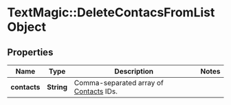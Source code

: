 # TextMagic::DeleteContacsFromListObject

## Properties
Name | Type | Description | Notes
------------ | ------------- | ------------- | -------------
**contacts** | **String** | Comma-separated array of [Contacts](http://docs.textmagictesting.com/tag#Contacts) IDs.  | 



